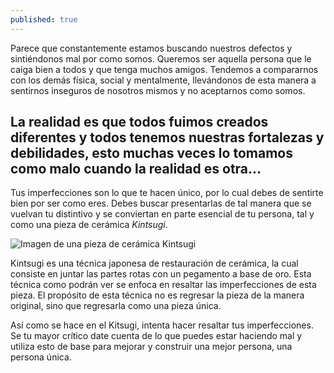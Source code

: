 ```yaml
---
published: true
---
```

Parece que constantemente estamos buscando nuestros defectos y sintiéndonos mal por como somos. Queremos ser aquella persona que le caiga bien a todos y que tenga muchos amigos. Tendemos a compararnos con los demás física, social y mentalmente, llevándonos de esta manera a sentirnos inseguros de nosotros mismos y no aceptarnos como somos.


## La realidad es que todos fuimos creados diferentes y todos tenemos nuestras fortalezas y debilidades, esto muchas veces lo tomamos como malo cuando la realidad es otra… 


Tus imperfecciones son lo que te hacen único, por lo cual debes de sentirte bien por ser como eres. Debes buscar presentarlas de tal manera que se vuelvan tu distintivo y se conviertan en parte esencial de tu persona, tal y como una pieza de cerámica _Kintsugi_.

![Imagen de una pieza de cerámica Kintsugi]({{site.baseurl}}/https://cdn.lifegate.it/OrqeJGIzSGveR9kZtR5_wstYXQQ=/1920x1280/smart/https://www.lifegate.com/app/uploads/2020/06/kintsugigrigia1.jpg)

Kintsugi es una técnica japonesa de restauración de cerámica, la cual consiste en juntar las partes rotas con un pegamento a base de oro. Esta técnica como podrán ver se enfoca en resaltar las imperfecciones de esta pieza. El propósito de esta técnica no es regresar la pieza de la manera original, sino que regresarla como una pieza única.


Así como se hace en el Kitsugi, intenta hacer resaltar tus imperfecciones. Se tu mayor crítico date cuenta de lo que puedes estar haciendo mal y utiliza esto de base para mejorar y construir una mejor persona, una persona única.
